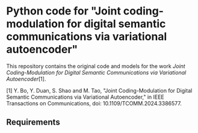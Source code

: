 # Python code for "Joint coding-modulation for digital semantic communications via variational autoencoder"
This repository contains the original code and models for the work _Joint Coding-Modulation for Digital Semantic Communications via Variational Autoencoder_[1].

[1] Y. Bo, Y. Duan, S. Shao and M. Tao, "Joint Coding-Modulation for Digital Semantic Communications via Variational Autoencoder," in IEEE Transactions on Communications, doi: 10.1109/TCOMM.2024.3386577.

## Requirements
